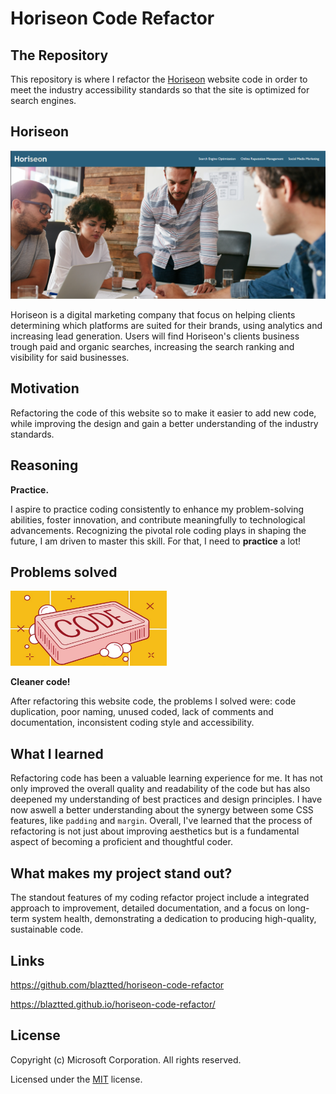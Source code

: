 # Horiseon Code Refactor

## The Repository

This repository is where I refactor the [Horiseon](https://blaztted.github.io/horiseon-code-refactor/) website code in order to meet the industry accessibility standards so that the site is optimized for search engines.

## Horiseon

<p align="center">
  <img alt="Horieson website" src="./assets/images/horieson print.png">
</p>

Horiseon is a digital marketing company that focus on helping clients determining which platforms are suited for their brands, using analytics and increasing lead generation.
Users will find Horiseon's clients business trough paid and organic searches, increasing the search ranking and visibility for said businesses.

## Motivation

Refactoring the code of this website so to make it easier to add new code, while improving the design and gain a better understanding of the industry standards.

## Reasoning

**Practice.**

I aspire to practice coding consistently to enhance my problem-solving abilities, foster innovation, and contribute meaningfully to technological advancements. Recognizing the pivotal role coding plays in shaping the future, I am driven to master this skill.
For that, I need to **practice** a lot!

## Problems solved

<p align="left">
  <img alt="Horieson website" src="./assets/images/CleanCode.jpg" width="250" height="120">
</p>

**Cleaner code!**

After refactoring this website code, the problems I solved were:
code duplication, poor naming, unused coded, lack of comments and documentation, inconsistent coding style and accessibility.

## What I learned

Refactoring code has been a valuable learning experience for me. It has not only improved the overall quality and readability of the code but has also deepened my understanding of best practices and design principles.
I have now aswell a better understanding about the synergy between some CSS features, like `padding` and `margin`.
Overall, I've learned that the process of refactoring is not just about improving aesthetics but is a fundamental aspect of becoming a proficient and thoughtful coder.

## What makes my project stand out?

The standout features of my coding refactor project include a integrated approach to improvement, detailed documentation, and a focus on long-term system health, demonstrating a dedication to producing high-quality, sustainable code.

## Links

https://github.com/blaztted/horiseon-code-refactor

https://blaztted.github.io/horiseon-code-refactor/

## License

Copyright (c) Microsoft Corporation. All rights reserved.

Licensed under the [MIT](LICENSE.txt) license.
